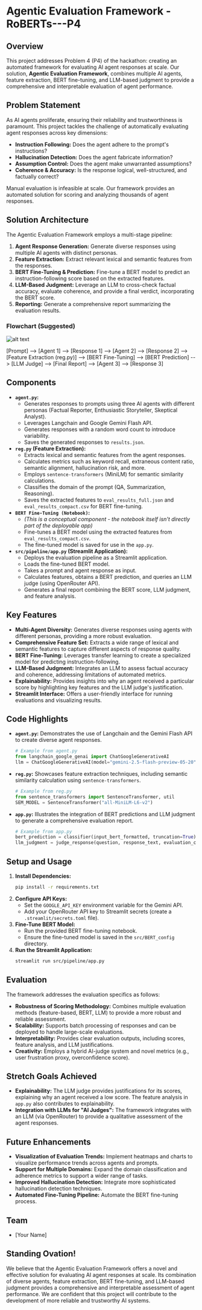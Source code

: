 
# Agentic Evaluation Framework - RoBERTs---P4

## Overview

This project addresses Problem 4 (P4) of the hackathon: creating an automated framework for evaluating AI agent responses at scale.  Our solution, **Agentic Evaluation Framework**, combines multiple AI agents, feature extraction, BERT fine-tuning, and LLM-based judgment to provide a comprehensive and interpretable evaluation of agent performance.

## Problem Statement

As AI agents proliferate, ensuring their reliability and trustworthiness is paramount.  This project tackles the challenge of automatically evaluating agent responses across key dimensions:

*   **Instruction Following:** Does the agent adhere to the prompt's instructions?
*   **Hallucination Detection:** Does the agent fabricate information?
*   **Assumption Control:** Does the agent make unwarranted assumptions?
*   **Coherence & Accuracy:** Is the response logical, well-structured, and factually correct?

Manual evaluation is infeasible at scale.  Our framework provides an automated solution for scoring and analyzing thousands of agent responses.

## Solution Architecture

The Agentic Evaluation Framework employs a multi-stage pipeline:

1.  **Agent Response Generation:** Generate diverse responses using multiple AI agents with distinct personas.
2.  **Feature Extraction:** Extract relevant lexical and semantic features from the responses.
3.  **BERT Fine-Tuning & Prediction:** Fine-tune a BERT model to predict an instruction-following score based on the extracted features.
4.  **LLM-Based Judgment:** Leverage an LLM to cross-check factual accuracy, evaluate coherence, and provide a final verdict, incorporating the BERT score.
5.  **Reporting:** Generate a comprehensive report summarizing the evaluation results.

### Flowchart (Suggested)
![alt text](flowchart.png)

[Prompt] --> [Agent 1] --> [Response 1] --> [Agent 2] --> [Response 2] --> [Feature Extraction (reg.py)] --> [BERT Fine-Tuning] --> [BERT Prediction] --> [LLM Judge] --> [Final Report] --> [Agent 3] --> [Response 3]


## Components

*   **`agent.py`:**
    *   Generates responses to prompts using three AI agents with different personas (Factual Reporter, Enthusiastic Storyteller, Skeptical Analyst).
    *   Leverages Langchain and Google Gemini Flash API.
    *   Generates responses with a random word count to introduce variability.
    *   Saves the generated responses to `results.json`.
*   **`reg.py` (Feature Extraction):**
    *   Extracts lexical and semantic features from the agent responses.
    *   Calculates metrics such as keyword recall, extraneous content ratio, semantic alignment, hallucination risk, and more.
    *   Employs `sentence-transformers` (MiniLM) for semantic similarity calculations.
    *   Classifies the domain of the prompt (QA, Summarization, Reasoning).
    *   Saves the extracted features to `eval_results_full.json` and `eval_results_compact.csv` for BERT fine-tuning.
*   **`BERT Fine-Tuning (Notebook)`:**
    *   *(This is a conceptual component - the notebook itself isn't directly part of the deployable app)*
    *   Fine-tunes a BERT model using the extracted features from `eval_results_compact.csv`.
    *   The fine-tuned model is saved for use in the `app.py`.
*   **`src/pipeline/app.py` (Streamlit Application):**
    *   Deploys the evaluation pipeline as a Streamlit application.
    *   Loads the fine-tuned BERT model.
    *   Takes a prompt and agent response as input.
    *   Calculates features, obtains a BERT prediction, and queries an LLM judge (using OpenRouter API).
    *   Generates a final report combining the BERT score, LLM judgment, and feature analysis.

## Key Features

*   **Multi-Agent Diversity:**  Generates diverse responses using agents with different personas, providing a more robust evaluation.
*   **Comprehensive Feature Set:** Extracts a wide range of lexical and semantic features to capture different aspects of response quality.
*   **BERT Fine-Tuning:** Leverages transfer learning to create a specialized model for predicting instruction-following.
*   **LLM-Based Judgment:** Integrates an LLM to assess factual accuracy and coherence, addressing limitations of automated metrics.
*   **Explainability:** Provides insights into why an agent received a particular score by highlighting key features and the LLM judge's justification.
*   **Streamlit Interface:**  Offers a user-friendly interface for running evaluations and visualizing results.

## Code Highlights

*   **`agent.py`:** Demonstrates the use of Langchain and the Gemini Flash API to create diverse agent responses.
    ```python
    # Example from agent.py
    from langchain_google_genai import ChatGoogleGenerativeAI
    llm = ChatGoogleGenerativeAI(model="gemini-2.5-flash-preview-05-20", temperature=0.7)
    ```
*   **`reg.py`:** Showcases feature extraction techniques, including semantic similarity calculation using `sentence-transformers`.
    ```python
    # Example from reg.py
    from sentence_transformers import SentenceTransformer, util
    SEM_MODEL = SentenceTransformer("all-MiniLM-L6-v2")
    ```
*   **`app.py`:**  Illustrates the integration of BERT predictions and LLM judgment to generate a comprehensive evaluation report.
    ```python
    # Example from app.py
    bert_prediction = classifier(input_bert_formatted, truncation=True)
    llm_judgment = judge_response(question, response_text, evaluation_criteria, bert_score_data)
    ```

## Setup and Usage

1.  **Install Dependencies:**
    ```bash
    pip install -r requirements.txt
    ```
2.  **Configure API Keys:**
    *   Set the `GOOGLE_API_KEY` environment variable for the Gemini API.
    *   Add your OpenRouter API key to Streamlit secrets (create a `.streamlit/secrets.toml` file).
3.  **Fine-Tune BERT Model:**
    *   Run the provided BERT fine-tuning notebook.
    *   Ensure the fine-tuned model is saved in the `src/BERT_config` directory.
4.  **Run the Streamlit Application:**
    ```bash
    streamlit run src/pipeline/app.py
    ```

## Evaluation

The framework addresses the evaluation specifics as follows:

*   **Robustness of Scoring Methodology:** Combines multiple evaluation methods (feature-based, BERT, LLM) to provide a more robust and reliable assessment.
*   **Scalability:** Supports batch processing of responses and can be deployed to handle large-scale evaluations.
*   **Interpretability:** Provides clear evaluation outputs, including scores, feature analysis, and LLM justifications.
*   **Creativity:**  Employs a hybrid AI-judge system and novel metrics (e.g., user frustration proxy, overconfidence score).

## Stretch Goals Achieved

*   **Explainability:** The LLM judge provides justifications for its scores, explaining why an agent received a low score.  The feature analysis in `app.py` also contributes to explainability.
*   **Integration with LLMs for "AI Judges":** The framework integrates with an LLM (via OpenRouter) to provide a qualitative assessment of the agent responses.

## Future Enhancements

*   **Visualization of Evaluation Trends:** Implement heatmaps and charts to visualize performance trends across agents and prompts.
*   **Support for Multiple Domains:** Expand the domain classification and adherence metrics to support a wider range of tasks.
*   **Improved Hallucination Detection:** Integrate more sophisticated hallucination detection techniques.
*   **Automated Fine-Tuning Pipeline:** Automate the BERT fine-tuning process.

## Team

*   [Your Name]

## Standing Ovation!

We believe that the Agentic Evaluation Framework offers a novel and effective solution for evaluating AI agent responses at scale. Its combination of diverse agents, feature extraction, BERT fine-tuning, and LLM-based judgment provides a comprehensive and interpretable assessment of agent performance. We are confident that this project will contribute to the development of more reliable and trustworthy AI systems.
